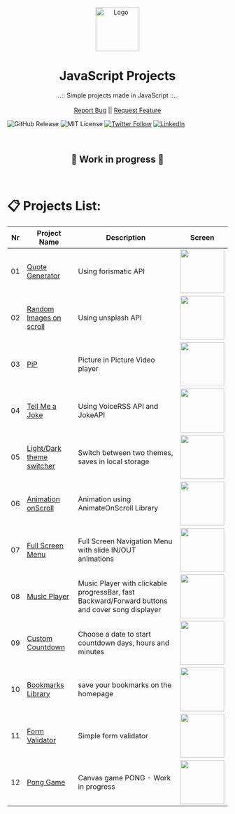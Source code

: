 <br />
<p align="center">
  <a href="https://github.com/Elldrigar">
    <img src="https://gawron.me/gawronLogo.png" alt="Logo" width="100">
  </a>

  <h1 align="center">JavaScript Projects</h1>

  <p align="center">
    ..:: Simple projects made in JavaScript ::..
    <br />
    <br />
    <a href="https://github.com/Elldrigar/pack-of-JSProjects/issues">Report Bug</a>
    ||
    <a href="https://github.com/Elldrigar/pack-of-JSProjects/issues">Request Feature</a>
  </p>

![GitHub Release][github-url]
![MIT License][mit-license-image]
[![Twitter Follow][twitterbadge-url]][twitter-url]
[![LinkedIn][linkedin-shield]][linkedin-url]

<br>
<h2 align="center"> 🚧 Work in progress 🚧 </h2>
<br>

# 📋 Projects List:

| Nr  | Project Name                      | Description                                                                                     | Screen                                                               |
| --- | --------------------------------- | ----------------------------------------------------------------------------------------------- | -------------------------------------------------------------------- |
| 01  | [Quote Generator][pr01]           | Using forismatic API                                                                            | <img src="https://demo.gawron.me/screens/01_screen.png" width="100"> |
| 02  | [Random Images on scroll][pr02]   | Using unsplash API                                                                              | <img src="https://demo.gawron.me/screens/02_screen.png" width="100"> |
| 03  | [PiP][pr03]                       | Picture in Picture Video player                                                                 | <img src="https://demo.gawron.me/screens/03_screen.png" width="100"> |
| 04  | [Tell Me a Joke][pr04]            | Using VoiceRSS API and JokeAPI                                                                  | <img src="https://demo.gawron.me/screens/04_screen.png" width="100"> |
| 05  | [Light/Dark theme switcher][pr05] | Switch between two themes, saves in local storage                                               | <img src="https://demo.gawron.me/screens/05_screen.png" width="100"> |
| 06  | [Animation onScroll][pr06]        | Animation using AnimateOnScroll Library                                                         | <img src="https://demo.gawron.me/screens/06_screen.png" width="100"> |
| 07  | [Full Screen Menu][pr07]          | Full Screen Navigation Menu with slide IN/OUT animations                                        | <img src="https://demo.gawron.me/screens/07_screen.jpg" width="100"> |
| 08  | [Music Player][pr08]              | Music Player with clickable progressBar, fast Backward/Forward buttons and cover song displayer | <img src="https://demo.gawron.me/screens/08_screen.png" width="100"> |
| 09  | [Custom Countdown][pr09]          | Choose a date to start countdown days, hours and minutes                                        | <img src="https://demo.gawron.me/screens/09_screen.png" width="100"> |
| 10  | [Bookmarks Library][pr10]         | save your bookmarks on the homepage                                                             | <img src="https://demo.gawron.me/screens/10_screen.png" width="100"> |
| 11  | [Form Validator][pr11]            | Simple form validator                                                                           | <img src="https://demo.gawron.me/screens/11_screen.png" width="100"> |
| 12  | [Pong Game][pr12]                 | Canvas game PONG - Work in progress                                                             | <img src="https://demo.gawron.me/screens/12_screen.png" width="100"> |

<!-- LINKS -->

[pr01]: https://demo.gawron.me/quote-generator/
[pr02]: https://demo.gawron.me/infinity-scroll/
[pr03]: https://demo.gawron.me/picture-in-picture/
[pr04]: https://demo.gawron.me/tell-joke/
[pr05]: https://demo.gawron.me/dark-light/
[pr06]: https://demo.gawron.me/animation-temp/
[pr07]: https://demo.gawron.me/navigation/
[pr08]: https://demo.gawron.me/music-player/
[pr09]: https://demo.gawron.me/countdown/
[pr10]: https://demo.gawron.me/bookmark/
[pr11]: https://demo.gawron.me/form-validate/
[pr12]: https://demo.gawron.me/pong/
[github-url]: https://badgen.net/github/release/Elldrigar/pack-of-JSProjects?icon=github
[mit-license-image]: https://badgen.net/badge/license/MIT/blue
[twitterbadge-url]: https://badgen.net/twitter/follow/Elldrigar?icon=twitter
[twitter-url]: https://twitter.com/Elldrigar
[linkedin-shield]: https://img.shields.io/badge/-LinkedIn-black.svg?style=flat-square&logo=linkedin&colorB=555
[linkedin-url]: https://www.linkedin.com/in/artur-gawron-41bb40138/
